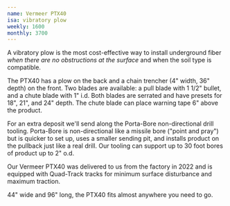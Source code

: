 ```yaml
---
name: Vermeer PTX40
isa: vibratory plow
weekly: 1600
monthly: 3700
---
```


A vibratory plow is the most cost-effective way to install underground
fiber *when there are no obstructions at the surface* and when the
soil type is compatible.

The PTX40 has a plow on the back and a chain trencher (4" width, 36"
depth) on the front. Two blades are available: a pull blade with 1
1/2" bullet, and a chute blade with 1" i.d. Both blades are serrated
and have presets for 18", 21", and 24" depth. The chute blade can
place warning tape 6" above the product.

For an extra deposit we'll send along the Porta-Bore non-directional
drill tooling. Porta-Bore is non-directional like a missile bore
("point and pray") but is quicker to set up, uses a smaller sending
pit, and installs product on the pullback just like a real drill. Our
tooling can support up to 30 foot bores of product up to 2" o.d.

Our Vermeer PTX40 was delivered to us from the factory in 2022 and is
equipped with Quad-Track tracks for minimum surface disturbance and
maximum traction.

44" wide and 96" long, the PTX40 fits almost anywhere you need to go.
